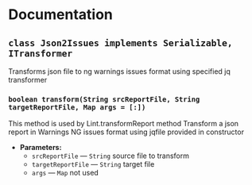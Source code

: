 # Documentation

## `class Json2Issues implements Serializable, ITransformer`

Transforms json file to ng warnings issues format using specified jq transformer

### `boolean transform(String srcReportFile, String targetReportFile, Map args = [:])`

This method is used by Lint.transformReport method Transform a json report in Warnings NG issues format using jqfile provided in constructor 



 * **Parameters:**
   * `srcReportFile` — `String` source file to transform
   * `targetReportFile` — `String` target file
   * `args` — `Map` not used
